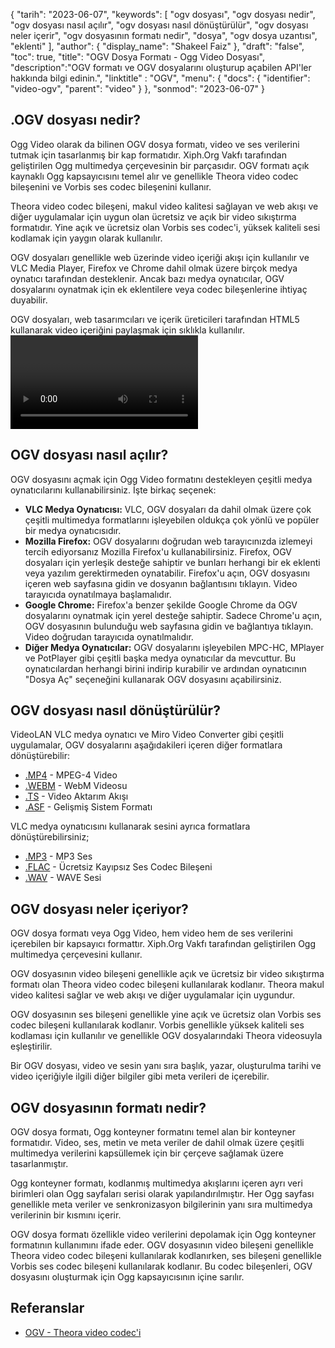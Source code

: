 {
"tarih": "2023-06-07",
  "keywords": [
"ogv dosyası",
"ogv dosyası nedir",
"ogv dosyası nasıl açılır",
"ogv dosyası nasıl dönüştürülür",
"ogv dosyası neler içerir",
"ogv dosyasının formatı nedir",
"dosya",
"ogv dosya uzantısı",
"eklenti"
],
  "author": {
"display_name": "Shakeel Faiz"
},
"draft": "false",
"toc": true,
"title": "OGV Dosya Formatı - Ogg Video Dosyası",
  "description":"OGV formatı ve OGV dosyalarını oluşturup açabilen API'ler hakkında bilgi edinin.",
"linktitle" : "OGV",
  "menu": {
    "docs": {
      "identifier": "video-ogv",
      "parent": "video"
}
},
"sonmod": "2023-06-07"
}

## .OGV dosyası nedir?

Ogg Video olarak da bilinen OGV dosya formatı, video ve ses verilerini tutmak için tasarlanmış bir kap formatıdır. Xiph.Org Vakfı tarafından geliştirilen Ogg multimedya çerçevesinin bir parçasıdır. OGV formatı açık kaynaklı Ogg kapsayıcısını temel alır ve genellikle Theora video codec bileşenini ve Vorbis ses codec bileşenini kullanır.

Theora video codec bileşeni, makul video kalitesi sağlayan ve web akışı ve diğer uygulamalar için uygun olan ücretsiz ve açık bir video sıkıştırma formatıdır. Yine açık ve ücretsiz olan Vorbis ses codec'i, yüksek kaliteli sesi kodlamak için yaygın olarak kullanılır.

OGV dosyaları genellikle web üzerinde video içeriği akışı için kullanılır ve VLC Media Player, Firefox ve Chrome dahil olmak üzere birçok medya oynatıcı tarafından desteklenir. Ancak bazı medya oynatıcılar, OGV dosyalarını oynatmak için ek eklentilere veya codec bileşenlerine ihtiyaç duyabilir.


OGV dosyaları, web tasarımcıları ve içerik üreticileri tarafından HTML5 kullanarak video içeriğini paylaşmak için sıklıkla kullanılır.<video> ' etiketi. Dosyalar video içeriği içerse de genellikle HTML kaynak kodunda ".ogg" uzantısıyla başvurulur.

## OGV dosyası nasıl açılır?

OGV dosyasını açmak için Ogg Video formatını destekleyen çeşitli medya oynatıcılarını kullanabilirsiniz. İşte birkaç seçenek:

- **VLC Medya Oynatıcısı:** VLC, OGV dosyaları da dahil olmak üzere çok çeşitli multimedya formatlarını işleyebilen oldukça çok yönlü ve popüler bir medya oynatıcısıdır.
- **Mozilla Firefox:** OGV dosyalarını doğrudan web tarayıcınızda izlemeyi tercih ediyorsanız Mozilla Firefox'u kullanabilirsiniz. Firefox, OGV dosyaları için yerleşik desteğe sahiptir ve bunları herhangi bir ek eklenti veya yazılım gerektirmeden oynatabilir. Firefox'u açın, OGV dosyasını içeren web sayfasına gidin ve dosyanın bağlantısını tıklayın. Video tarayıcıda oynatılmaya başlamalıdır.
- **Google Chrome:** Firefox'a benzer şekilde Google Chrome da OGV dosyalarını oynatmak için yerel desteğe sahiptir. Sadece Chrome'u açın, OGV dosyasının bulunduğu web sayfasına gidin ve bağlantıya tıklayın. Video doğrudan tarayıcıda oynatılmalıdır.
- **Diğer Medya Oynatıcılar:** OGV dosyalarını işleyebilen MPC-HC, MPlayer ve PotPlayer gibi çeşitli başka medya oynatıcılar da mevcuttur. Bu oynatıcılardan herhangi birini indirip kurabilir ve ardından oynatıcının "Dosya Aç" seçeneğini kullanarak OGV dosyasını açabilirsiniz.

## OGV dosyası nasıl dönüştürülür?

VideoLAN VLC medya oynatıcı ve Miro Video Converter gibi çeşitli uygulamalar, OGV dosyalarını aşağıdakileri içeren diğer formatlara dönüştürebilir:

- [.MP4](/tr/video/mp4/) - MPEG-4 Video
- [.WEBM](/tr/video/webm/) - WebM Videosu
- [.TS](/tr/video/ts/) - Video Aktarım Akışı
- [.ASF](/tr/video/asf/) - Gelişmiş Sistem Formatı

VLC medya oynatıcısını kullanarak sesini ayrıca formatlara dönüştürebilirsiniz;

- [.MP3](/tr/audio/mp3/) - MP3 Ses
- [.FLAC](/tr/audio/flac/) - Ücretsiz Kayıpsız Ses Codec Bileşeni
- [.WAV](/tr/audio/wav/) - WAVE Sesi

## OGV dosyası neler içeriyor?

OGV dosya formatı veya Ogg Video, hem video hem de ses verilerini içerebilen bir kapsayıcı formattır. Xiph.Org Vakfı tarafından geliştirilen Ogg multimedya çerçevesini kullanır.

OGV dosyasının video bileşeni genellikle açık ve ücretsiz bir video sıkıştırma formatı olan Theora video codec bileşeni kullanılarak kodlanır. Theora makul video kalitesi sağlar ve web akışı ve diğer uygulamalar için uygundur.

OGV dosyasının ses bileşeni genellikle yine açık ve ücretsiz olan Vorbis ses codec bileşeni kullanılarak kodlanır. Vorbis genellikle yüksek kaliteli ses kodlaması için kullanılır ve genellikle OGV dosyalarındaki Theora videosuyla eşleştirilir.

Bir OGV dosyası, video ve sesin yanı sıra başlık, yazar, oluşturulma tarihi ve video içeriğiyle ilgili diğer bilgiler gibi meta verileri de içerebilir.

## OGV dosyasının formatı nedir?

OGV dosya formatı, Ogg konteyner formatını temel alan bir konteyner formatıdır. Video, ses, metin ve meta veriler de dahil olmak üzere çeşitli multimedya verilerini kapsüllemek için bir çerçeve sağlamak üzere tasarlanmıştır.

Ogg konteyner formatı, kodlanmış multimedya akışlarını içeren ayrı veri birimleri olan Ogg sayfaları serisi olarak yapılandırılmıştır. Her Ogg sayfası genellikle meta veriler ve senkronizasyon bilgilerinin yanı sıra multimedya verilerinin bir kısmını içerir.

OGV dosya formatı özellikle video verilerini depolamak için Ogg konteyner formatının kullanımını ifade eder. OGV dosyasının video bileşeni genellikle Theora video codec bileşeni kullanılarak kodlanırken, ses bileşeni genellikle Vorbis ses codec bileşeni kullanılarak kodlanır. Bu codec bileşenleri, OGV dosyasını oluşturmak için Ogg kapsayıcısının içine sarılır.

## Referanslar
* [OGV - Theora video codec'i](https://en.wikipedia.org/wiki/Theora)

